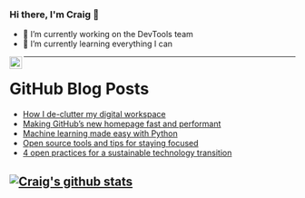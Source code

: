 ### Hi there, I'm Craig 👋

<!--
**CraigTeelFugro/CraigTeelFugro** is a ✨ _special_ ✨ repository because its `README.md` (this file) appears on your GitHub profile.

Here are some ideas to get you started:
-->

- 🔭 I’m currently working on the DevTools team
- 🌱 I’m currently learning everything I can

[<img align="left" alt="Craig Teel | LinkedIn" width="22px" src="https://cdn.jsdelivr.net/npm/simple-icons@v3/icons/linkedin.svg" />][linkedin]

---

# GitHub Blog Posts

<!-- BLOG-POST-LIST:START -->
- [How I de-clutter my digital workspace](https://opensource.com/article/21/1/declutter-workspace)
- [Making GitHub’s new homepage fast and performant](https://github.blog/2021-01-29-making-githubs-new-homepage-fast-and-performant/)
- [Machine learning made easy with Python](https://opensource.com/article/21/1/machine-learning-python)
- [Open source tools and tips for staying focused](https://opensource.com/article/21/1/stay-focused)
- [4 open practices for a sustainable technology transition](https://opensource.com/article/21/1/open-practices-sustainable-technology-transition)
<!-- BLOG-POST-LIST:END -->

## [![Craig's github stats](https://github-readme-stats.vercel.app/api?username=craigteelfugro)](https://github.com/anuraghazra/github-readme-stats)


[linkedin]: https://linkedin.com/in/craig-teel-b8786771
